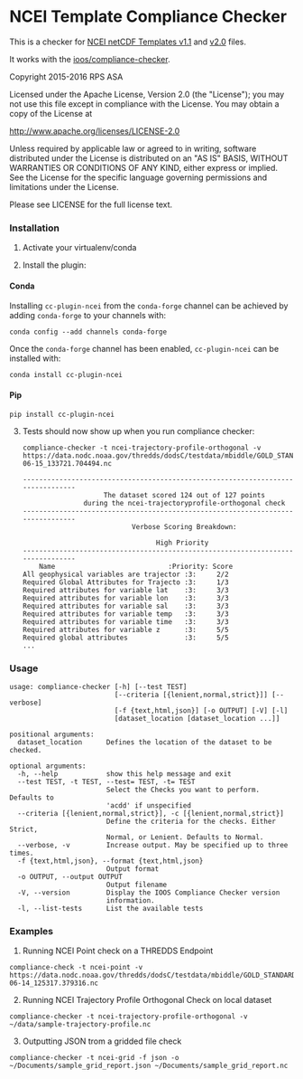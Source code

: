# NCEI Template Compliance Checker

This is a checker for [NCEI netCDF Templates v1.1](http://www.nodc.noaa.gov/data/formats/netcdf/v1.1/) and [v2.0](http://www.nodc.noaa.gov/data/formats/netcdf/v2.0/) files.

It works with the [ioos/compliance-checker](https://github.com/ioos/compliance-checker).

Copyright 2015-2016 RPS ASA

Licensed under the Apache License, Version 2.0 (the "License");
you may not use this file except in compliance with the License.
You may obtain a copy of the License at

   http://www.apache.org/licenses/LICENSE-2.0

Unless required by applicable law or agreed to in writing, software
distributed under the License is distributed on an "AS IS" BASIS,
WITHOUT WARRANTIES OR CONDITIONS OF ANY KIND, either express or implied.
See the License for the specific language governing permissions and
limitations under the License.

Please see LICENSE for the full license text.


### Installation

1. Activate your virtualenv/conda

2. Install the plugin:
#### Conda
Installing `cc-plugin-ncei` from the `conda-forge` channel can be achieved by adding `conda-forge` to your channels with:

```
conda config --add channels conda-forge
```

Once the `conda-forge` channel has been enabled, `cc-plugin-ncei` can be installed with:

```
conda install cc-plugin-ncei
```

#### Pip
   ```
   pip install cc-plugin-ncei
   ```

3. Tests should now show up when you run compliance checker:

   ```
   compliance-checker -t ncei-trajectory-profile-orthogonal -v https://data.nodc.noaa.gov/thredds/dodsC/testdata/mbiddle/GOLD_STANDARD_NETCDF/1.1/NODC_trajectoryProfile_template_v1.1_2016-06-15_133721.704494.nc

   --------------------------------------------------------------------------------
                       The dataset scored 124 out of 127 points
                  during the ncei-trajectoryprofile-orthogonal check
   --------------------------------------------------------------------------------
                              Verbose Scoring Breakdown:

                                    High Priority
   --------------------------------------------------------------------------------
       Name                            :Priority: Score
   All geophysical variables are trajector :3:     2/2
   Required Global Attributes for Trajecto :3:     1/3
   Required attributes for variable lat    :3:     3/3
   Required attributes for variable lon    :3:     3/3
   Required attributes for variable sal    :3:     3/3
   Required attributes for variable temp   :3:     3/3
   Required attributes for variable time   :3:     3/3
   Required attributes for variable z      :3:     5/5
   Required global attributes              :3:     5/5
   ...
   ```

### Usage

```
usage: compliance-checker [-h] [--test TEST]
                          [--criteria [{lenient,normal,strict}]] [--verbose]
                          [-f {text,html,json}] [-o OUTPUT] [-V] [-l]
                          [dataset_location [dataset_location ...]]

positional arguments:
  dataset_location      Defines the location of the dataset to be checked.

optional arguments:
  -h, --help            show this help message and exit
  --test TEST, -t TEST, --test= TEST, -t= TEST
                        Select the Checks you want to perform. Defaults to
                        'acdd' if unspecified
  --criteria [{lenient,normal,strict}], -c [{lenient,normal,strict}]
                        Define the criteria for the checks. Either Strict,
                        Normal, or Lenient. Defaults to Normal.
  --verbose, -v         Increase output. May be specified up to three times.
  -f {text,html,json}, --format {text,html,json}
                        Output format
  -o OUTPUT, --output OUTPUT
                        Output filename
  -V, --version         Display the IOOS Compliance Checker version
                        information.
  -l, --list-tests      List the available tests
```


### Examples

1. Running NCEI Point check on a THREDDS Endpoint

```
compliance-check -t ncei-point -v https://data.nodc.noaa.gov/thredds/dodsC/testdata/mbiddle/GOLD_STANDARD_NETCDF/1.1/NODC_point_template_v1.1_2016-06-14_125317.379316.nc
```

2. Running NCEI Trajectory Profile Orthogonal Check on local dataset

```
compliance-checker -t ncei-trajectory-profile-orthogonal -v ~/data/sample-trajectory-profile.nc
```

3. Outputting JSON trom a gridded file check

```
compliance-checker -t ncei-grid -f json -o ~/Documents/sample_grid_report.json ~/Documents/sample_grid_report.nc
```
